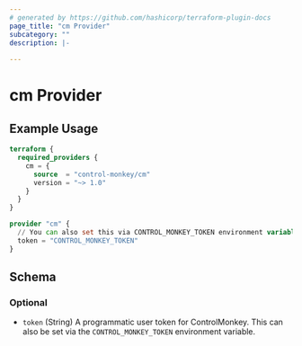 ```yaml
---
# generated by https://github.com/hashicorp/terraform-plugin-docs
page_title: "cm Provider"
subcategory: ""
description: |-
  
---
```


# cm Provider



## Example Usage

```terraform
terraform {
  required_providers {
    cm = {
      source  = "control-monkey/cm"
      version = "~> 1.0"
    }
  }
}

provider "cm" {
  // You can also set this via CONTROL_MONKEY_TOKEN environment variable.
  token = "CONTROL_MONKEY_TOKEN"
}
```

<!-- schema generated by tfplugindocs -->
## Schema

### Optional

- `token` (String) A programmatic user token for ControlMonkey. This can also be set via the `CONTROL_MONKEY_TOKEN` environment variable.
